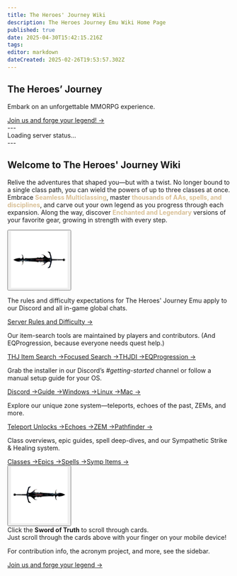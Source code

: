 ```yaml
---
title: The Heroes' Journey Wiki
description: The Heroes Journey Emu Wiki Home Page
published: true
date: 2025-04-30T15:42:15.216Z
tags: 
editor: markdown
dateCreated: 2025-02-26T19:53:57.302Z
---
```


<section class="frontpage-hero">
  <div class="hero-overlay">
    <div class="hero-content">
      <h1>The Heroes’ Journey</h1>
      <p>Embark on an unforgettable MMORPG experience.</p>
      <a href="https://heroesjourneyemu.com" class="cta-button hero-button">Join us and forge your legend! →</a>
    </div>
  </div>
</section>
---
<div id="server-status">Loading server status...</div>
---
<section class="wiki-hero-section">
  <div class="wiki-hero-textbox">
    <h1 class="wiki-hero-title"> Welcome to The Heroes' Journey Wiki</h1>
    <p class="wiki-hero-subtitle">Relive the adventures that shaped you—but with a twist. No longer bound to a single class path, you can wield the powers of up to three classes at once. Embrace <span style="color:#d8bf95"><strong>Seamless Multiclassing</strong></span>, master <span style="color:#d8bf95"><strong>thousands of AAs, spells, and disciplines</strong></span>, and carve out your own legend as you progress through each expansion. Along the way, discover <span style="color:#d8bf95"><strong>Enchanted and Legendary</strong></span> versions of your favorite gear, growing in strength with every step.</p>
  </div>
</section>
<!-- ─────────── Topic-card Carousel ─────────── -->
<section class="frontpage-section">
  <div class="topic-carousel">
    <button class="carousel-btn prev"><img src="/carousel_left_sot.png" alt="Previous" class="carousel-arrow"></button>
    <div class="carousel-track">
      <div class="topic-card rules">
        <div class="topic-text">
          <p class="topic-description">The rules and difficulty expectations for The Heroes' Journey Emu apply to our Discord and all in-game global chats.</p>
          <div class="topic-cta"><a href="/rules" class="cta-button">Server Rules and Difficulty →</a></div>
        </div>
      </div>
      <div class="topic-card items">
        <div class="topic-text">
          <p class="topic-description">Our item-search tools are maintained by players and contributors. (And EQProgression, because everyone needs quest help.)</p>
          <div class="topic-cta"><a href="https://info.heroesjourneyemu.com" class="cta-button">THJ Item Search →</a><a href="https://eqdb.net/" class="cta-button">Focused Search →</a><a href="https://www.thjdi.cc/" class="cta-button">THJDI →</a><a href="https://www.eqprogression.com/" class="cta-button">EQProgression →</a></div>
        </div>
      </div>
      <div class="topic-card start">
        <div class="topic-text">
          <p class="topic-description">Grab the installer in our Discord’s <em>#getting-started</em> channel or follow a manual setup guide for your OS.</p>
          <div class="topic-cta"><a href="https://discord.com/servers/the-heroes-journey-1204418766318862356" class="cta-button">Discord →</a><a href="/getting-started" class="cta-button">Guide →</a><a href="/getting-started/installation-guide" class="cta-button">Windows →</a><a href="/getting-started/linux" class="cta-button">Linux →</a><a href="/getting-started/mac" class="cta-button">Mac →</a></div>
        </div>
      </div>
      <div class="topic-card zones">
        <div class="topic-text">
          <p class="topic-description">Explore our unique zone system—teleports, echoes of the past, ZEMs, and more.</p>
          <div class="topic-cta"><a href="/exploration-and-combat/teleport" class="cta-button">Teleport Unlocks →</a><a href="/exploration-and-combat/echo-of-the-past" class="cta-button">Echoes →</a><a href="/exploration-and-combat/zem" class="cta-button">ZEM →</a><a href="/exploration-and-combat/zone-guide" class="cta-button">Pathfinder →</a></div>
        </div>
      </div>
      <div class="topic-card combat">
        <div class="topic-text">
          <p class="topic-description">Class overviews, epic guides, spell deep-dives, and our Sympathetic Strike &amp; Healing system.</p>
          <div class="topic-cta"><a href="/classes-and-abilities" class="cta-button">Classes →</a><a href="/equipment-guide/epics" class="cta-button">Epics →</a><a href="/classes-and-abilities/spells-and-abilities" class="cta-button">Spells →</a><a href="/equipment-guide/symp-items" class="cta-button">Symp Items →</a></div>
        </div>
      </div>
    </div>
    <button class="carousel-btn next"><img src="/carousel_right_sot.png" alt="Next" class="carousel-arrow"></button>
  </div>
</section>
<div class="scroll-instruction desktop-only">Click the <strong>Sword of Truth</strong> to scroll through cards.</div>
<div class="scroll-instruction mobile-only">Just scroll through the cards above with your finger on your mobile device!</div>
<section class="frontbottompage-hero">
  <div class="hero-overlay">
    <div class="hero-content">
      <p>For contribution info, the acronym project, and more, see the sidebar.</p>
      <a href="https://heroesjourneyemu.com" class="cta-button hero-button">Join us and forge your legend →</a>
    </div>
  </div>
</section>
<!-- Google tag (gtag.js) -->
<script async src="https://www.googletagmanager.com/gtag/js?id=G-MVCP8JH19G"></script>
<script>
  window.dataLayer = window.dataLayer || [];
  function gtag(){dataLayer.push(arguments);}
  gtag('js', new Date());
  gtag('config', 'G-MVCP8JH19G');
</script>
